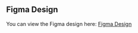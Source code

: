 ## Figma Design
You can view the Figma design here: [Figma Design](https://www.figma.com/design/TUU1gvr9XnWhI09zGFYBDp/SnapScan?node-id=1-349&t=eJpxX5PRA1sjg207-1)
